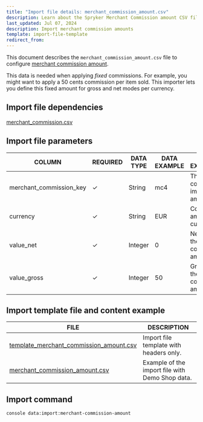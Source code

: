 ```yaml
---
title: "Import file details: merchant_commission_amount.csv"
description: Learn about the Spryker Merchant Commission amount CSV file and how to configure the merchant commission amount within your Spryker Marketplace project.
last_updated: Jul 07, 2024
description: Import merchant commission amounts
template: import-file-template
redirect_from:
---
```


This document describes the `merchant_commission_amount.csv` file to configure [merchant commission amount](/docs/pbc/all/merchant-management/{{page.version}}/marketplace/marketplace-merchant-commission-feature-overview.html).

This data is needed when applying *fixed* commissions. For example, you might want to apply a 50 cents commission per item sold. This importer lets you define this fixed amount for gross and net modes per currency.

## Import file dependencies

[merchant_commission.csv](/docs/pbc/all/merchant-management/{{page.version}}/marketplace/import-and-export-data/merchant-commission/import-file-details-merchant-comission.csv.html)

## Import file parameters

| COLUMN                  | REQUIRED | DATA TYPE | DATA EXAMPLE | DATA EXPLANATION                               |
|-------------------------|----------|-----------|--------------|------------------------------------------------|
| merchant_commission_key | ✓        | String    | mc4          | The merchant commission to import the amount for.         |
| currency                | ✓        | String    | EUR          | Commission amount currency.            |
| value_net               | ✓        | Integer       | 0            | Net value of the merchant commission amount.   |
| value_gross             | ✓        | Integer       | 50           | Gross value of the merchant commission amount. |


## Import template file and content example

| FILE       | DESCRIPTION     |
| ---------------------------------- | --------------------------- |
| [template_merchant_commission_amount.csv](https://spryker.s3.eu-central-1.amazonaws.com/docs/pbc/all/merchant-management/marketplace/import-and-export-data/merchant-commission/import-file-details-merchant_commission_amount.csv.md/template_merchant_commission_amount.csv) | Import file template with headers only.         |
| [merchant_commission_amount.csv](https://spryker.s3.eu-central-1.amazonaws.com/docs/pbc/all/merchant-management/marketplace/import-and-export-data/merchant-commission/import-file-details-merchant_commission_amount.csv.md/merchant_commission_amount.csv) | Example of the import file with Demo Shop data. |


## Import command

```bash
console data:import:merchant-commission-amount
```
